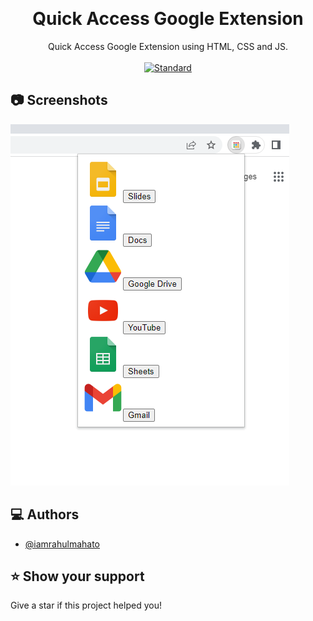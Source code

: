 <p align="center">
    <img alt="" height="80" src="">
  </a>
</p>
<h1 align="center">Quick Access Google Extension</h1>

<div align="center">
  Quick Access Google Extension using HTML, CSS and JS.
</div>

<br />

<div align="center">
  <!-- Standard -->
  <a href="https://standardjs.com">
    <img src="https://img.shields.io/badge/code%20style-standard-brightgreen.svg?style=flat-square"
      alt="Standard" />
  </a>
</div>


## 📷 Screenshots

![ss1](./img/Screenshot%202022-04-12%20071532.png)


## ‎‍💻 Authors

- [@iamrahulmahato](https://www.github.com/iamrahulmahato)

## ⭐️ Show your support

Give a star if this project helped you!